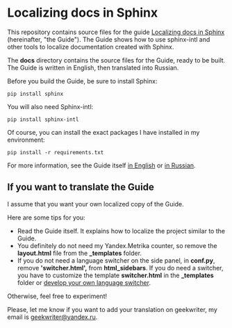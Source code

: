 # Localizing docs in Sphinx

This repository contains source files for the guide [Localizing docs in Sphinx](http://sphinx-intl.geekwriter.ru/en/) (hereinafter, "the Guide"). The Guide shows how to use sphinx-intl and other tools to localize documentation created with Sphinx.

The **docs** directory contains the source files for the Guide, ready to be built. The Guide is written in English, then translated into Russian.

Before you build the Guide, be sure to install Sphinx:

`pip install sphinx`

You will also need Sphinx-intl:

`pip install sphinx-intl`

Of course, you can install the exact packages I have installed in my environment:

`pip install -r requirements.txt`

For more information, see the Guide itself [in English](http://sphinx-intl.geekwriter.ru/en/) or [in Russian](http://sphinx-intl.geekwriter.ru/).

## If you want to translate the Guide

I assume that you want your own localized copy of the Guide.

Here are some tips for you:

* Read the Guide itself. It explains how to localize the project similar to the Guide.
* You definitely do not need my Yandex.Metrika counter, so remove the **layout.html** file from the **_templates** folder.
* If you do not need a language switcher on the side panel, in **conf.py**, remove **'switcher.html',** from **html_sidebars**. If you do need a switcher, you have to customize the template **switcher.html** in the **_templates** folder or [develop your own language switcher](http://sphinx-intl.geekwriter.ru/en/add-language-switcher.html).

Otherwise, feel free to experiment!

Please, let me know if you want to add your translation on geekwriter, my email is geekwriter@yandex.ru.
